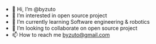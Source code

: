 - 👋 Hi, I’m @byzuto
- 👀 I’m interested in open source project
- 🌱 I’m currently learning Software engineering & robotics
- 💞️ I’m looking to collaborate on open source project
- 📫 How to reach me byzuto@gmail.com

<!---
byzuto/byzuto is a ✨ special ✨ repository because its `README.md` (this file) appears on your GitHub profile.
You can click the Preview link to take a look at your changes.
--->
